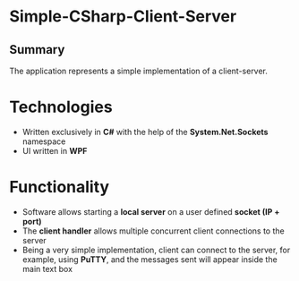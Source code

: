 # Simple-CSharp-Client-Server
## Summary
 The application represents a simple implementation of a client-server.

# Technologies
- Written exclusively in **C#** with the help of the **System.Net.Sockets** namespace
- UI written in **WPF**

# Functionality
- Software allows starting a **local server** on a user defined **socket (IP + port)**
- The **client handler** allows multiple concurrent client connections to the server
- Being a very simple implementation, client can connect to the server, for example, using **PuTTY**, and the messages sent will appear inside the main text box
<!--stackedit_data:
eyJoaXN0b3J5IjpbLTQzNTk3NDY4MSwtMTAyMTAzNTA0NF19
-->